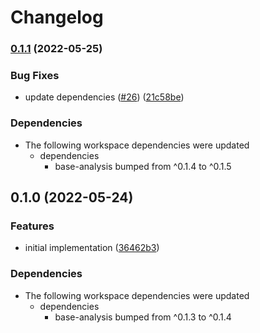 # Changelog

### [0.1.1](https://www.github.com/cheminfo/analysis/compare/xray-analysis-v0.1.0...xray-analysis-v0.1.1) (2022-05-25)


### Bug Fixes

* update dependencies ([#26](https://www.github.com/cheminfo/analysis/issues/26)) ([21c58be](https://www.github.com/cheminfo/analysis/commit/21c58beb1aeb2df5e4629347edf7b4eb696116e1))


### Dependencies

* The following workspace dependencies were updated
  * dependencies
    * base-analysis bumped from ^0.1.4 to ^0.1.5

## 0.1.0 (2022-05-24)


### Features

* initial implementation ([36462b3](https://www.github.com/cheminfo/analysis/commit/36462b34be50bc44a974bdeb2ce131b488e7fdef))



### Dependencies

* The following workspace dependencies were updated
  * dependencies
    * base-analysis bumped from ^0.1.3 to ^0.1.4